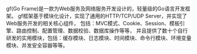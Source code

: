gf(Go Frame)是一款为Web服务及网络服务开发设计的，轻量级的Go语言开发框架。
gf框架基于模块化设计，实现了通用的HTTP/TCP/UDP Server，并实现了Web服务开发的相关核心组件，
包括：MVC模式、Cookie、Session、模板引擎、路由控制、配置管理、数据校验、数据库操作等等，
并且提供了数十个自行研发的实用模块，包括：缓存模块、日志模块、时间模块、命令行模块、环境变量模块、并发安全容器等等。